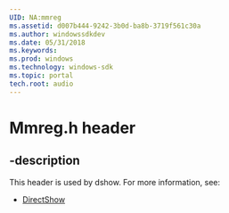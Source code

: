 ```yaml
---
UID: NA:mmreg
ms.assetid: d007b444-9242-3b0d-ba8b-3719f561c30a
ms.author: windowssdkdev
ms.date: 05/31/2018
ms.keywords: 
ms.prod: windows
ms.technology: windows-sdk
ms.topic: portal
tech.root: audio
---
```


# Mmreg.h header


## -description


This header is used by dshow. For more information, see:

- [DirectShow](../_dshow/index.md)